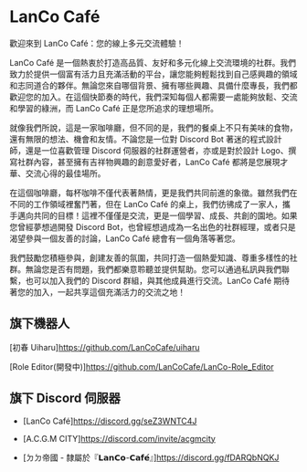 # LanCo Café
歡迎來到 LanCo Café：您的線上多元交流體驗！

LanCo Café 是一個熱衷於打造高品質、友好和多元化線上交流環境的社群。我們致力於提供一個富有活力且充滿活動的平台，讓您能夠輕鬆找到自己感興趣的領域和志同道合的夥伴。無論您來自哪個背景、擁有哪些興趣、具備什麼專長，我們都歡迎您的加入。在這個快節奏的時代，我們深知每個人都需要一處能夠放鬆、交流和學習的綠洲，而 LanCo Café 正是您所追求的理想場所。

就像我們所說，這是一家咖啡廳，但不同的是，我們的餐桌上不只有美味的食物，還有無限的想法、機會和友情。不論您是一位對 Discord Bot 著迷的程式設計師，還是一位喜歡管理 Discord 伺服器的社群運營者，亦或是對於設計 Logo、撰寫社群內容，甚至擁有吉祥物興趣的創意愛好者，LanCo Café 都將是您展現才華、交流心得的最佳場所。

在這個咖啡廳，每杯咖啡不僅代表著熱情，更是我們共同前進的象徵。雖然我們在不同的工作領域裡奮鬥著，但在 LanCo Café 的桌上，我們彷彿成了一家人，攜手邁向共同的目標！這裡不僅僅是交流，更是一個學習、成長、共創的園地。如果您曾經夢想過開發 Discord Bot，也曾經想過成為一名出色的社群經理，或者只是渴望參與一個友善的討論，LanCo Café 總會有一個角落等著您。

我們鼓勵您積極參與，創建友善的氛圍，共同打造一個熱愛知識、尊重多樣性的社群。無論您是否有問題，我們都樂意聆聽並提供幫助。您可以通過私訊與我們聯繫，也可以加入我們的 Discord 群組，與其他成員進行交流。LanCo Café 期待著您的加入，一起共享這個充滿活力的交流之地！

## 旗下機器人
[初春 Uiharu]<https://github.com/LanCoCafe/uiharu>

[Role Editor(開發中)]<https://github.com/LanCoCafe/LanCo-Role_Editor>

## 旗下 Discord 伺服器
+ [LanCo Café]<https://discord.gg/seZ3WNTC4J>

+ [A.C.G.M CITY]<https://discord.com/invite/acgmcity>
    
+ [ㄉㄉ帝國 - 隸屬於『𝗟𝗮𝗻𝗖𝗼-𝗖𝗮𝗳𝗲́』]<https://discord.gg/fDARQbNQKJ>
